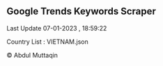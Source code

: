 

## Google Trends Keywords Scraper 
 
Last Update 07-01-2023 , 18:59:22

Country List :
VIETNAM.json



© Abdul Muttaqin 
